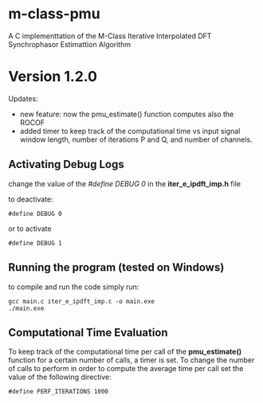 # __m-class-pmu__
A C implementtation of the M-Class Iterative Interpolated DFT Synchrophasor Estimattion Algorithm
# Version 1.2.0
Updates:
- new feature: now the pmu_estimate() function computes also the ROCOF
- added timer to keep track of the computational time vs input signal window length, number of iterations P and Q, and number of channels.

## __Activating Debug Logs__
change the value of the _#define DEBUG 0_ in the __iter_e_ipdft_imp.h__ file

to deactivate:

    #define DEBUG 0
or to activate

    #define DEBUG 1

## __Running the program (tested on Windows)__
to compile and run the code simply run:

    gcc main.c iter_e_ipdft_imp.c -o main.exe
    ./main.exe

## __Computational Time Evaluation__
To keep track of the computational time per call of the __pmu_estimate()__ function for a certain number of calls, a timer is set.
To change the number of calls to perform in order to compute the average time per call set the value of the following directive:

    #define PERF_ITERATIONS 1000

